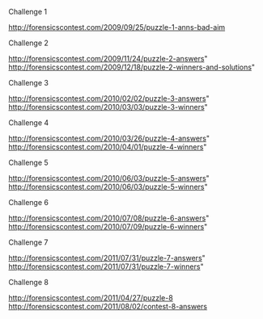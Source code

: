 Challenge 1

http://forensicscontest.com/2009/09/25/puzzle-1-anns-bad-aim

Challenge 2

http://forensicscontest.com/2009/11/24/puzzle-2-answers"
http://forensicscontest.com/2009/12/18/puzzle-2-winners-and-solutions"

Challenge 3

http://forensicscontest.com/2010/02/02/puzzle-3-answers"
http://forensicscontest.com/2010/03/03/puzzle-3-winners"

Challenge 4

http://forensicscontest.com/2010/03/26/puzzle-4-answers"
http://forensicscontest.com/2010/04/01/puzzle-4-winners"

Challenge 5

http://forensicscontest.com/2010/06/03/puzzle-5-answers"
http://forensicscontest.com/2010/06/03/puzzle-5-winners"

Challenge 6

http://forensicscontest.com/2010/07/08/puzzle-6-answers"
http://forensicscontest.com/2010/07/09/puzzle-6-winners"

Challenge 7

http://forensicscontest.com/2011/07/31/puzzle-7-answers"
http://forensicscontest.com/2011/07/31/puzzle-7-winners"

Challenge 8

http://forensicscontest.com/2011/04/27/puzzle-8
http://forensicscontest.com/2011/08/02/contest-8-answers
